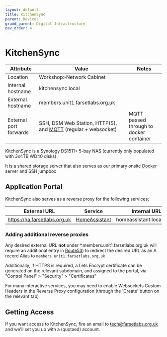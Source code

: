 ```yaml
---
layout: default
title: KitchenSync
parent: Devices
grand_parent: Digital Infrastructure
nav_order: 4
---
```


# KitchenSync

| Attribute              | Value                                                                                | Notes                                   |
| ---------------------- | ------------------------------------------------------------------------------------ | --------------------------------------- |
| Location               | Workshop>Network Cabinet                                                             |                                         |
| Internal hostname      | kitchensync.local                                                                    |                                         |
| External hostname      | members.unit1.farsetlabs.org.uk                                                      |                                         |
| External port forwards | SSH, DSM Web Station, HTTP(S), and [MQTT](../services/MQTT.md) (regular + websocket) | MQTT passed through to docker container |

KitchenSync is a Synology DS1511+ 5-bay NAS (currently only populated with 3x4TB WD40 disks)

It is a shared storage server that also serves as our primary onsite [Docker](../services/Docker.md) server and SSH jumpbox

## Application Portal

KitchenSync also serves as a reverse proxy for the following services; 

| External URL                 | Service                           | Internal URL             |
| ---------------------------- | --------------------------------- | ------------------------ |
| https://ha.farsetlabs.org.uk | [HomeAssistant](homeassistant.md) | homeassistant.local:8123 |


### Adding additional reverse proxies

Any desired external URL **not** under *.members.unit1.farsetlabs.org.uk will require an additional entry in [Route53](../services/Route53.md)) to redirect the desired URL as an A record Alias to `members.unit1.farsetlabs.org.uk`

Additionally, if HTTPS is required, a Lets Encrypt certificate can be generated on the relevant subdomain, and assigned to the portal, via "Control Panel" > "Security" > "Certificates"

For many interactive services, you may need to enable Websockets Custom Headers in the Reverse Proxy configuration (through the 'Create' button on the relevant tab)

## Getting Access

If you want access to KitchenSync, fire an email to tech@farsetlabs.org.uk and we'll set you up with a (quotaed) account.
